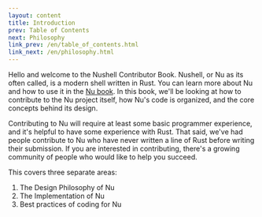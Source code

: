 ```yaml
---
layout: content
title: Introduction
prev: Table of Contents
next: Philosophy
link_prev: /en/table_of_contents.html
link_next: /en/philosophy.html
---
```


Hello and welcome to the Nushell Contributor Book. Nushell, or Nu as its often called, is a modern shell written in Rust. You can learn more about Nu and how to use it in the [Nu book](https://www.nushell.sh/book/). In this book, we'll be looking at how to contribute to the Nu project itself, how Nu's code is organized, and the core concepts behind its design.

Contributing to Nu will require at least some basic programmer experience, and it's helpful to have some experience with Rust. That said, we've had people contribute to Nu who have never written a line of Rust before writing their submission. If you are interested in contributing, there's a growing community of people who would like to help you succeed.

This covers three separate areas:

1. The Design Philosophy of Nu
1. The Implementation of Nu
1. Best practices of coding for Nu

